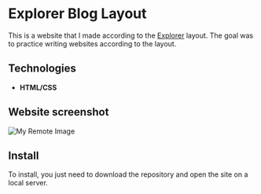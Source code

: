 # Explorer Blog Layout
This is a website that I made according to the [Explorer](https://www.figma.com/file/L2p3IVX9aPtVMMDpeUV3Ks/Explorer?node-id=0%3A1) layout. The goal was to practice writing websites according to the layout.

## Technologies
- **HTML/CSS**

## Website screenshot
![My Remote Image](https://github.com/Dmytro27Ind/images/blob/main/explorer-blog-layout.png)

## Install
To install, you just need to download the repository and open the site on a local server.